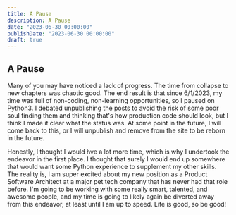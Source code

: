 ```yaml
---
title: A Pause
description: A Pause
date: "2023-06-30 00:00:00"
publishDate: "2023-06-30 00:00:00"
draft: true
---
```


## A Pause

Many of you may have noticed a lack of progress. The time from collapse to new chapters was chaotic good. The end result is that since 6/1/2023, my time was full of non-coding, non-learning opportunities, so I paused on Python3. I debated unpublishing the posts to avoid the risk of some poor soul finding them and thinking that's how production code should look, but I think I made it clear what the status was. At some point in the future, I will come back to this, or I will unpublish and remove from the site to be reborn in the future.

Honestly, I thought I would hve a lot more time, which is why I undertook the endeavor in the first place. I thought that surely I would end up somewhere that would want some Python experience to supplement my other skills. The reality is, I am super excited about my new position as a Product Software Architect at a major pet tech company that has never had that role before. I'm going to be working with some really smart, talented, and awesome people, and my time is going to likely again be diverted away from this endeavor, at least until I am up to speed. Life is good, so be good!
